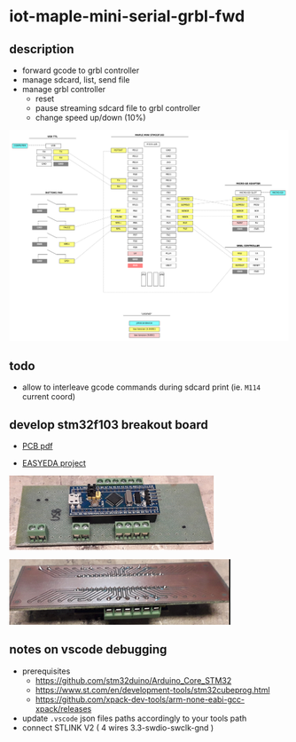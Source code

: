 # iot-maple-mini-serial-grbl-fwd

## description

- forward gcode to grbl controller
- manage sdcard, list, send file
- manage grbl controller
    - reset
    - pause streaming sdcard file to grbl controller
    - change speed up/down (10%)

![](data/doc/WIRINGS.png)

## todo

- allow to interleave gcode commands during sdcard print (ie. `M114` current coord)

## develop stm32f103 breakout board

- [PCB pdf](data/doc/BREAKOUT_BOARD.pdf)

- [EASYEDA project](https://easyeda.com/lorenzo.delana/mini-maple-stm32f103-breakout)

![](data/doc/breakout-board-top.png)

![](data/doc/breakout-board-bottom.png)

## notes on vscode debugging

- prerequisites
    - https://github.com/stm32duino/Arduino_Core_STM32
    - https://www.st.com/en/development-tools/stm32cubeprog.html
    - https://github.com/xpack-dev-tools/arm-none-eabi-gcc-xpack/releases
- update `.vscode` json files paths accordingly to your tools path
- connect STLINK V2 ( 4 wires 3.3-swdio-swclk-gnd )
